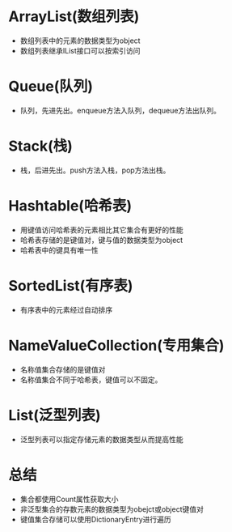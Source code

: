 # ArrayList(数组列表)

* 数组列表中的元素的数据类型为object
* 数组列表继承IList接口可以按索引访问

# Queue(队列)

* 队列，先进先出。enqueue方法入队列，dequeue方法出队列。

# Stack(栈)

* 栈，后进先出。push方法入栈，pop方法出栈。

# Hashtable(哈希表)

* 用键值访问哈希表的元素相比其它集合有更好的性能
* 哈希表存储的是键值对，键与值的数据类型为object
* 哈希表中的键具有唯一性

# SortedList(有序表)

* 有序表中的元素经过自动排序

# NameValueCollection(专用集合)

* 名称值集合存储的是键值对
* 名称值集合不同于哈希表，键值可以不固定。

# List<T>(泛型列表)

* 泛型列表可以指定存储元素的数据类型从而提高性能

# 总结

* 集合都使用Count属性获取大小
* 非泛型集合的存数元素的数据类型为obejct或object键值对
* 键值集合存储可以使用DictionaryEntry进行遍历